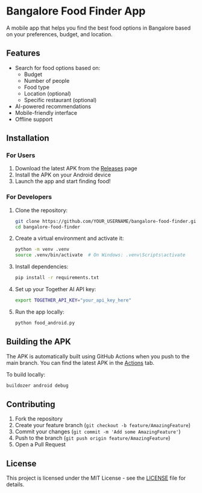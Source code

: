 # Bangalore Food Finder App

A mobile app that helps you find the best food options in Bangalore based on your preferences, budget, and location.

## Features

- Search for food options based on:
  - Budget
  - Number of people
  - Food type
  - Location (optional)
  - Specific restaurant (optional)
- AI-powered recommendations
- Mobile-friendly interface
- Offline support

## Installation

### For Users
1. Download the latest APK from the [Releases](https://github.com/YOUR_USERNAME/bangalore-food-finder/releases) page
2. Install the APK on your Android device
3. Launch the app and start finding food!

### For Developers
1. Clone the repository:
   ```bash
   git clone https://github.com/YOUR_USERNAME/bangalore-food-finder.git
   cd bangalore-food-finder
   ```

2. Create a virtual environment and activate it:
   ```bash
   python -m venv .venv
   source .venv/bin/activate  # On Windows: .venv\Scripts\activate
   ```

3. Install dependencies:
   ```bash
   pip install -r requirements.txt
   ```

4. Set up your Together AI API key:
   ```bash
   export TOGETHER_API_KEY="your_api_key_here"
   ```

5. Run the app locally:
   ```bash
   python food_android.py
   ```

## Building the APK

The APK is automatically built using GitHub Actions when you push to the main branch. You can find the latest APK in the [Actions](https://github.com/YOUR_USERNAME/bangalore-food-finder/actions) tab.

To build locally:
```bash
buildozer android debug
```

## Contributing

1. Fork the repository
2. Create your feature branch (`git checkout -b feature/AmazingFeature`)
3. Commit your changes (`git commit -m 'Add some AmazingFeature'`)
4. Push to the branch (`git push origin feature/AmazingFeature`)
5. Open a Pull Request

## License

This project is licensed under the MIT License - see the [LICENSE](LICENSE) file for details. 